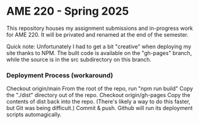 # AME 220 - Spring 2025

This repository houses my assignment submissions and in-progress work for AME 220. It will be privated and renamed at the end of the semester.

Quick note: Unfortunately I had to get a bit "creative" when deploying my site thanks to NPM. The built code is available on the "gh-pages" branch, while the source is in the src subdirectory on this branch.

### Deployment Process (workaround)

Checkout origin/main
From the root of the repo, run "npm run build"
Copy the "./dist" directory out of the repo.
Checkout origin/gh-pages
Copy the contents of dist back into the repo. (There's likely a way to do this faster, but Git was being difficult.)
Commit & push. Github will run its deployment scripts automagically.